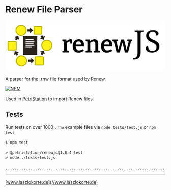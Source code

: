 # Renew File Parser

![Project Logo](./images/logo.svg)

A parser for the .rnw file format used by [Renew](//www.renew.de).

[![NPM](https://img.shields.io/npm/v/@petristation/renewjs.svg)](https://www.npmjs.com/package/@petristation/renewjs)

Used in [PetriStation](//www.petristation.net) to import Renew files.

## Tests

Run tests on over 1000 `.rnw` example files via `node tests/test.js` or `npm test`:

```
$ npm test

> @petristation/renewjs@1.0.4 test
> node ./tests/test.js

.....................................................................................................................................................................................................................................................................................SS.........................................................................................................................................................................................................................................................................................................................................................................S..............................................................................................................................................................................................................................................................................................................................................................................................................................................................................................................................................................................................
```

---

[www.laszlokorte.de](//www.laszlokorte.de)